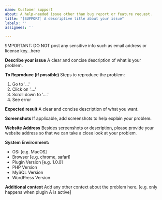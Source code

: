 ```yaml
---
name: Customer support
about: A help-needed issue other than bug report or feature request.
title: "[SUPPORT] A descriptive title about your issue"
labels: ''
assignees: ''

---
```


!IMPORTANT: DO NOT post any sensitive info such as email address or license key...here

**Describe your issue**
A clear and concise description of what is your problem.

**To Reproduce (if possible)**
Steps to reproduce the problem:
1. Go to '...'
2. Click on '....'
3. Scroll down to '....'
4. See error

**Expected result**
A clear and concise description of what you want.

**Screenshots**
If applicable, add screenshots to help explain your problem.

**Website Address**
Besides screenshots or description, please provide your website address so that we can take a close look at your problem.

**System Environment:**
 - OS: [e.g. MacOS]
 - Browser [e.g. chrome, safari]
 - Plugin Version [e.g. 1.0.0]
 - PHP Version
 - MySQL Version
 - WordPress Version

**Additional context**
Add any other context about the problem here. [e.g. only happens when plugin A is active]
